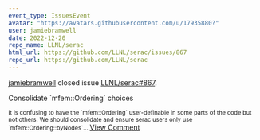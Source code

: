 ```yaml
---
event_type: IssuesEvent
avatar: "https://avatars.githubusercontent.com/u/17935880?"
user: jamiebramwell
date: 2022-12-20
repo_name: LLNL/serac
html_url: https://github.com/LLNL/serac/issues/867
repo_url: https://github.com/LLNL/serac
---
```


<a href='https://github.com/jamiebramwell' target='_blank'>jamiebramwell</a> closed issue <a href='https://github.com/LLNL/serac/issues/867' target='_blank'>LLNL/serac#867</a>.

<p>Consolidate `mfem::Ordering` choices</p><small>It is confusing to have the `mfem::Ordering` user-definable in some parts of the code but not others. We should consolidate and ensure serac users only use `mfem::Ordering::byNodes`....</small><a href='https://github.com/LLNL/serac/issues/867' target='_blank'>View Comment</a>